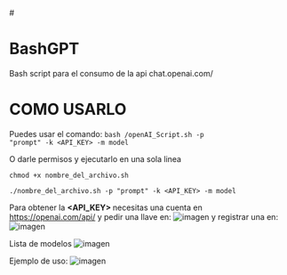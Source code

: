 #<h1> BashGPT </h1>
Bash script para el consumo de la api chat.openai.com/

<h1>COMO USARLO</h1>

Puedes usar el comando:
<code>bash <PATH>/openAI_Script.sh -p "prompt" -k <API_KEY> -m model </code>

O darle permisos y ejecutarlo en una sola linea

<code>chmod +x nombre_del_archivo.sh</code>

<code>./nombre_del_archivo.sh -p "prompt" -k <API_KEY> -m model </code>

Para obtener la <b> <API_KEY> </b> necesitas una cuenta en <a>https://openai.com/api/</a> y pedir una llave en:
![imagen](https://user-images.githubusercontent.com/80018084/214752642-864ae711-d206-4b8d-a255-06db0d983068.png)
y registrar una en:
![imagen](https://user-images.githubusercontent.com/80018084/214752725-d2353c36-7b62-4a89-8512-4966d43f6d21.png)
  
Lista de modelos
![imagen](https://user-images.githubusercontent.com/80018084/214753115-a2ccc71d-68a8-4cf5-a77c-9cf490b47b0a.png)
  
Ejemplo de uso:
![imagen](https://user-images.githubusercontent.com/80018084/214753285-560ad76a-d82a-4b5f-a8ce-1271ad84007b.png)

